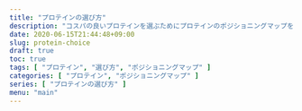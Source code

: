```yaml
---
title: "プロテインの選び方"
description: "コスパの良いプロテインを選ぶためにプロテインのポジショニングマップを作成しました。安くて質の良いプロテインを選ぶのに参考にしていただければと思います。"
date: 2020-06-15T21:44:48+09:00
slug: protein-choice
draft: true
toc: true
tags: [ "プロテイン", "選び方", "ポジショニングマップ" ]
categories: [ "プロテイン", "ポジショニングマップ" ]
series: [ "プロテインの選び方" ]
menu: "main"
---
```


